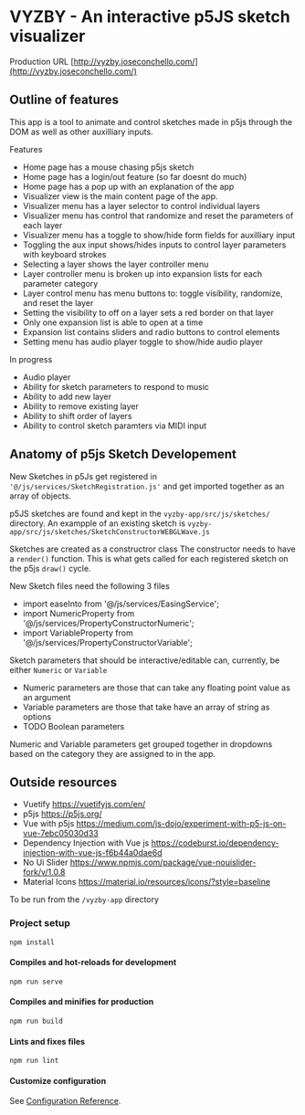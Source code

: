 # VYZBY - An interactive p5JS sketch visualizer

Production URL [http://vyzby.joseconchello.com/](http://vyzby.joseconchello.com/)

## Outline of features
  This app is a tool to animate and control sketches made in p5js through the DOM as well as other auxilliary inputs.
  
  Features 
  
  * Home page has a mouse chasing p5js sketch
  * Home page has a login/out feature (so far doesnt do much)
  * Home page has a pop up with an explanation of the app
  * Visualizer view is the main content page of the app.
  * Visualizer menu has a layer selector to control individual layers
  * Visualizer menu has control that randomize and reset the parameters of each layer
  * Visualizer menu has a toggle to show/hide form fields for auxilliary input
  * Toggling the aux input shows/hides inputs to control layer parameters with keyboard strokes
  * Selecting a layer shows the layer controller menu
  * Layer controller menu is broken up into expansion lists for each parameter category
  * Layer control menu has menu buttons to: toggle visibility, randomize, and reset the layer
  * Setting the visibility to off on a layer sets a red border on that layer
  * Only one expansion list is able to open at a time
  * Expansion list contains sliders and radio buttons to control elements
  * Setting menu has audio player toggle to show/hide audio player
    
    
  In progress
  * Audio player
  * Ability for sketch parameters to respond to music
  * Ability to add new layer
  * Ability to remove existing layer
  * Ability to shift order of layers
  * Ability to control sketch paramters via MIDI input
  

## Anatomy of p5js Sketch Developement
New Sketches in p5Js get registered in `'@/js/services/SketchRegistration.js'` and get imported together as an array of objects.

p5JS sketches are found and kept in the `vyzby-app/src/js/sketches/` directory.  An exampple of an existing sketch is `vyzby-app/src/js/sketches/SketchConstructorWEBGLWave.js`

Sketches are created as a constructror class
The constructor needs to have a `render()` function.  This is what gets called for each registered sketch on the p5js `draw()` cycle.

New Sketch files need the following 3 files 
* import easeInto from '@/js/services/EasingService';
* import NumericProperty from '@/js/services/PropertyConstructorNumeric';
* import VariableProperty from '@/js/services/PropertyConstructorVariable';

Sketch parameters that should be interactive/editable can, currently, be either `Numeric` or `Variable`

* Numeric parameters are those that can take any floating point value as an argument
* Variable parameters are those that take have an array of string as options
* TODO Boolean parameters

Numeric and Variable parameters get grouped together in dropdowns based on the category they are assigned to in the app.


## Outside resources
 * Vuetify https://vuetifyjs.com/en/
 * p5js https://p5js.org/
 * Vue with p5js https://medium.com/js-dojo/experiment-with-p5-js-on-vue-7ebc05030d33
 * Dependency Injection with Vue js https://codeburst.io/dependency-injection-with-vue-js-f6b44a0dae6d
 * No Ui Slider https://www.npmjs.com/package/vue-nouislider-fork/v/1.0.8
 * Material Icons https://material.io/resources/icons/?style=baseline



To be run from the `/vyzby-app` directory
### Project setup
```
npm install
```

#### Compiles and hot-reloads for development
```
npm run serve
```

#### Compiles and minifies for production
```
npm run build
```

#### Lints and fixes files
```
npm run lint
```

#### Customize configuration
See [Configuration Reference](https://cli.vuejs.org/config/).
